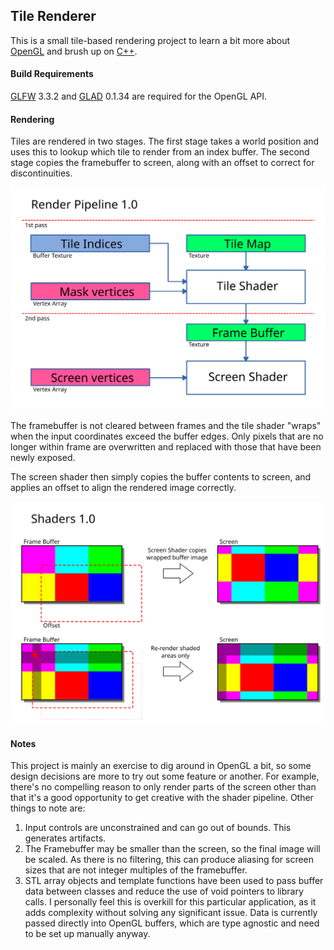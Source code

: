 ## Tile Renderer

This is a small tile-based rendering project to learn a bit more about
[OpenGL](https://www.khronos.org/opengl/) and brush up on [C++](https://isocpp.org/).

#### Build Requirements

[GLFW](https://www.glfw.org/) 3.3.2 and [GLAD](https://glad.dav1d.de/#profile=core&language=c&specification=gl&loader=on&api=gl%3D3.3)
0.1.34 are required for the OpenGL API.

#### Rendering

Tiles are rendered in two stages. The first stage takes a world position and uses this to lookup which tile to
render from an index buffer. The second stage copies the framebuffer to screen, along with an offset to correct
for discontinuities.

![Alt text](./diagrams/render_pipeline.svg)

The framebuffer is not cleared between frames and the tile shader "wraps" when the input coordinates exceed the 
buffer edges. Only pixels that are no longer within frame are overwritten and replaced with those that have
been newly exposed.

The screen shader then simply copies the buffer contents to screen, and applies an offset to align the rendered 
image correctly.

![Alt text](./diagrams/tile_shader.svg)

#### Notes

This project is mainly an exercise to dig around in OpenGL a bit, so some design decisions are more to try out
some feature or another. For example, there's no compelling reason to only render parts of the screen other than
that it's a good opportunity to get creative with the shader pipeline.
Other things to note are:

1. Input controls are unconstrained and can go out of bounds. This generates artifacts.
2. The Framebuffer may be smaller than the screen, so the final image will be scaled. As there is no
filtering, this can produce aliasing for screen sizes that are not integer multiples of the framebuffer.
3. STL array objects and template functions have been used to pass buffer data between classes and reduce the
use of void pointers to library calls. I personally feel this is overkill for this particular application, as
it adds complexity without solving any significant issue. Data is currently passed directly into OpenGL
buffers, which are type agnostic and need to be set up manually anyway.
